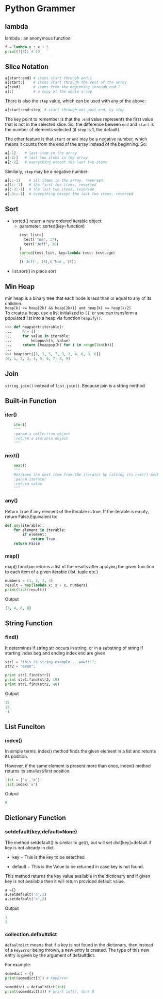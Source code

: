 # Python Grammer
## lambda
lambda : an anonymous function
```python
f = lambda x : x + 5
print(f(5)) # 10
```

## Slice Notation
```python
a[start:end] # items start through end-1
a[start:]    # items start through the rest of the array
a[:end]      # items from the beginning through end-1
a[:]         # a copy of the whole array
```
There is also the `step` value, which can be used with any of the above:
```python
a[start:end:step] # start through not past end, by step
```
The key point to remember is that the `:end` value represents the first value that is not in the selected slice. So, the difference beween `end` and `start` is the number of elements selected (if `step` is 1, the default).

The other feature is that `start` or `end` may be a negative number, which means it counts from the end of the array instead of the beginning. So:
```python
a[-1]    # last item in the array
a[-2:]   # last two items in the array
a[:-2]   # everything except the last two items
```
Similarly, `step` may be a negative number:
```python
a[::-1]    # all items in the array, reversed
a[1::-1]   # the first two items, reversed
a[:-3:-1]  # the last two items, reversed
a[-3::-1]  # everything except the last two items, reversed
```
## Sort
* sorted() return a new ordered iterable object
    * parameter: sorted(key=function)
      ```python
      test_list=[
        test('Tom', 17),
        test('Jeff', 16)
      ]
      sorted(test_lsit, key=lambda test: test.age)
      ```
      ```python
      [('Jeff', 16),('Tom', 17)]
      ```
* list.sort() in place sort
## Min Heap
min heap is a binary tree that each node is less than or equal to any of its children.  
`heap[k] <= heap[2k] && heap[2k+1] and heap[k] >= heap[k/2]`  
To create a heap, use a list initialized to `[]`, or you can transform a populated list into a heap via function `heapify()`.  
```python
>>> def heapsort(iterable):
...     h = []
...     for value in iterable:
...         heappush(h, value)
...     return [heappop(h) for i in range(len(h))]
...
>>> heapsort([1, 3, 5, 7, 9, 2, 4, 6, 8, 0])
[0, 1, 2, 3, 4, 5, 6, 7, 8, 9]
```

## Join
`string.join()` instead of `list.join()`. Because join is a string method

## Built-in Function
### iter()
```python
    iter()
    """
    :param a collection object
    :return a iterable object
    """
```
### next()
```python
    next()
    """
    Retrieve the next item from the iterator by calling its next() method. 
    :param iterator
    :return value
    """
```
### any()
Return True if any element of the iterable is true. If the iterable is empty, return False.Equivalent to:
```python
def any(iterable):
    for element in iterable:
        if element:
            return True
    return False
```

### map()
map() function returns a list of the results after applying the given function to each item of a given iterable (list, tuple etc.)
```python
numbers = (1, 2, 3, 4) 
result = map(lambda x: x + x, numbers) 
print(list(result)) 
```
Output
```python
{2, 4, 6, 8}
```

## String Function
### find()
It determines if string str occurs in string, or in a substring of string if starting index beg and ending index end are given.

```python
str1 = "this is string example....wow!!!";
str2 = "exam";

print str1.find(str2)
print str1.find(str2, 10)
print str1.find(str2, 40)

```
Output
```python
15
15
-1
```

## List Funciton
### index()
In simple terms, index() method finds the given element in a list and returns its position.

However, if the same element is present more than once, index() method returns its smallest/first position.


```python
list = ['a','a']
list.index('a')
```
Output
```python
0
```

## Dictionary Function
### setdefault(key,default=None)
The method setdefault() is similar to get(), but will set dict[key]=default if key is not already in dict.

* key − This is the key to be searched.

* default − This is the Value to be returned in case key is not found.

This method returns the key value available in the dictionary and if given key is not available then it will return provided default value.
```python
a ={}
a.setdefault('a',1)
a.setdefault('a',2)
```
Output
```python
1
1
```

### collection.defaultdict
`defaultdict` means that if a key is not found in the dictionary, then instead of a `KeyError` being thrown, a new entry is created. The type of this new entry is given by the argument of defaultdict.

For example:
```python
somedict = {}
print(somedict[3]) # KeyError

someddict = defaultdict(int)
print(someddict[3]) # print int(), thus 0
```